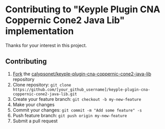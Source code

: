 # Contributing to "Keyple Plugin CNA Coppernic Cone2 Java Lib" implementation

Thanks for your interest in this project.

## Contributing

1. [Fork](https://help.github.com/articles/fork-a-repo) the [calypsonet/keyple-plugin-cna-coppernic-cone2-java-lib](https://github.com/calypsonet/keyple-plugin-cna-coppernic-cone2-java-lib) repository
2. Clone repository: `git clone https://github.com/[your_github_username]/keyple-plugin-cna-coppernic-cone2-java-lib.git`
3. Create your feature branch: `git checkout -b my-new-feature`
4. Make your changes
5. Commit your changes: `git commit -m "Add some feature" -s`
6. Push feature branch: `git push origin my-new-feature`
7. Submit a pull request